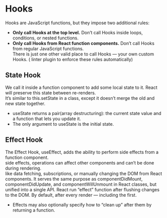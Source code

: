 # Hooks

Hooks are JavaScript functions, but they impose two additional rules:

-  **Only call Hooks at the top level.** Don’t call Hooks inside loops, conditions, or nested functions.
-  **Only call Hooks from React function components.** Don’t call Hooks from regular JavaScript functions.  
   There is just one other valid place to call Hooks — your own custom Hooks.
   ( linter plugin to enforce these rules automatically)

## State Hook

We call it inside a function component to add some local state to it. React will preserve this state between re-renders.  
It’s similar to this.setState in a class, except it doesn’t merge the old and new state together.

-  useState returns a pair(array destructuring): the current state value and a function that lets you update it.
-  The only argument to useState is the initial state.

## Effect Hook

The Effect Hook, useEffect, adds the ability to perform side effects from a function component.  
side effects, operations can affect other components and can’t be done during rendering.  
like data fetching, subscriptions, or manually changing the DOM from React components.
It serves the same purpose as componentDidMount, componentDidUpdate, and componentWillUnmount in React classes, but unified into a single API.
React run “effect” function after flushing changes to the DOM. By default, after every render — including the first.

-  Effects may also optionally specify how to “clean up” after them by returning a function.
